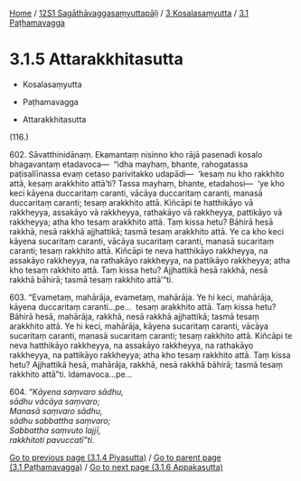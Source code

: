 
[Home](/) / [12S1 Sagāthāvaggasaṃyuttapāḷi](../...md) / [3 Kosalasaṃyutta](...md) / [3.1 Paṭhamavagga](../12S1/3/3.1.md)

# 3.1.5 Attarakkhitasutta

* Kosalasaṃyutta

* Paṭhamavagga

* Attarakkhitasutta

(116.)

602\. Sāvatthinidānaṃ. Ekamantaṃ nisinno kho rājā pasenadi kosalo bhagavantaṃ etadavoca—  “idha mayhaṃ, bhante, rahogatassa paṭisallīnassa evaṃ cetaso parivitakko udapādi—  ‘kesaṃ nu kho rakkhito attā, kesaṃ arakkhito attā’ti? Tassa mayhaṃ, bhante, etadahosi—  ‘ye kho keci kāyena duccaritaṃ caranti, vācāya duccaritaṃ caranti, manasā duccaritaṃ caranti; tesaṃ arakkhito attā. Kiñcāpi te hatthikāyo vā rakkheyya, assakāyo vā rakkheyya, rathakāyo vā rakkheyya, pattikāyo vā rakkheyya; atha kho tesaṃ arakkhito attā. Taṃ kissa hetu? Bāhirā hesā rakkhā, nesā rakkhā ajjhattikā; tasmā tesaṃ arakkhito attā. Ye ca kho keci kāyena sucaritaṃ caranti, vācāya sucaritaṃ caranti, manasā sucaritaṃ caranti; tesaṃ rakkhito attā. Kiñcāpi te neva hatthikāyo rakkheyya, na assakāyo rakkheyya, na rathakāyo rakkheyya, na pattikāyo rakkheyya; atha kho tesaṃ rakkhito attā. Taṃ kissa hetu? Ajjhattikā hesā rakkhā, nesā rakkhā bāhirā; tasmā tesaṃ rakkhito attā’”ti.

603\. “Evametaṃ, mahārāja, evametaṃ, mahārāja. Ye hi keci, mahārāja, kāyena duccaritaṃ caranti…pe…  tesaṃ arakkhito attā. Taṃ kissa hetu? Bāhirā hesā, mahārāja, rakkhā, nesā rakkhā ajjhattikā; tasmā tesaṃ arakkhito attā. Ye hi keci, mahārāja, kāyena sucaritaṃ caranti, vācāya sucaritaṃ caranti, manasā sucaritaṃ caranti; tesaṃ rakkhito attā. Kiñcāpi te neva hatthikāyo rakkheyya, na assakāyo rakkheyya, na rathakāyo rakkheyya, na pattikāyo rakkheyya; atha kho tesaṃ rakkhito attā. Taṃ kissa hetu? Ajjhattikā hesā, mahārāja, rakkhā, nesā rakkhā bāhirā; tasmā tesaṃ rakkhito attā”ti. Idamavoca…pe…

604\. _“Kāyena saṃvaro sādhu,_  
_sādhu vācāya saṃvaro;_  
_Manasā saṃvaro sādhu,_  
_sādhu sabbattha saṃvaro;_  
_Sabbattha saṃvuto lajjī,_  
_rakkhitoti pavuccatī”ti._  


[Go to previous page (3.1.4 Piyasutta)](3.1.4.md) / [Go to parent page (3.1 Paṭhamavagga)](../12S1/3/3.1.md) / [Go to next page (3.1.6 Appakasutta)](3.1.6.md)


